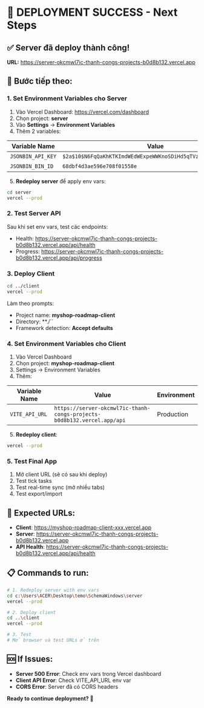 # 🎉 DEPLOYMENT SUCCESS - Next Steps

## ✅ **Server đã deploy thành công!**

**URL:** https://server-okcmwl7ic-thanh-congs-projects-b0d8b132.vercel.app

## 🔧 **Bước tiếp theo:**

### 1. **Set Environment Variables cho Server**

1. Vào Vercel Dashboard: https://vercel.com/dashboard
2. Chọn project: **server**
3. Vào **Settings** → **Environment Variables**
4. Thêm 2 variables:

| Variable Name     | Value                                                          | Environment |
| ----------------- | -------------------------------------------------------------- | ----------- |
| `JSONBIN_API_KEY` | `$2a$10$N6FqQaKhKTKImdWEdWExpeWWKnoSDiHd5qTVzUj9.BVgZKwMI6BUy` | Production  |
| `JSONBIN_BIN_ID`  | `68dbf4d3ae596e708f01558e`                                     | Production  |

5. **Redeploy server** để apply env vars:

```bash
cd server
vercel --prod
```

### 2. **Test Server API**

Sau khi set env vars, test các endpoints:

- Health: https://server-okcmwl7ic-thanh-congs-projects-b0d8b132.vercel.app/api/health
- Progress: https://server-okcmwl7ic-thanh-congs-projects-b0d8b132.vercel.app/api/progress

### 3. **Deploy Client**

```bash
cd ../client
vercel --prod
```

Làm theo prompts:

- Project name: **myshop-roadmap-client**
- Directory: \*\*./``
- Framework detection: **Accept defaults**

### 4. **Set Environment Variables cho Client**

1. Vào Vercel Dashboard
2. Chọn project: **myshop-roadmap-client**
3. Settings → Environment Variables
4. Thêm:

| Variable Name  | Value                                                                   | Environment |
| -------------- | ----------------------------------------------------------------------- | ----------- |
| `VITE_API_URL` | `https://server-okcmwl7ic-thanh-congs-projects-b0d8b132.vercel.app/api` | Production  |

5. **Redeploy client**:

```bash
vercel --prod
```

### 5. **Test Final App**

1. Mở client URL (sẽ có sau khi deploy)
2. Test tick tasks
3. Test real-time sync (mở nhiều tabs)
4. Test export/import

## 🎯 **Expected URLs:**

- **Client**: https://myshop-roadmap-client-xxx.vercel.app
- **Server**: https://server-okcmwl7ic-thanh-congs-projects-b0d8b132.vercel.app
- **API Health**: https://server-okcmwl7ic-thanh-congs-projects-b0d8b132.vercel.app/api/health

## 📋 **Commands to run:**

```bash
# 1. Redeploy server with env vars
cd c:\Users\ACER\Desktop\temo\SchemaWindows\server
vercel --prod

# 2. Deploy client
cd ..\client
vercel --prod

# 3. Test
# Mở browser và test URLs ở trên
```

## 🆘 **If Issues:**

- **Server 500 Error**: Check env vars trong Vercel dashboard
- **Client API Error**: Check VITE_API_URL env var
- **CORS Error**: Server đã có CORS headers

**Ready to continue deployment? 🚀**
